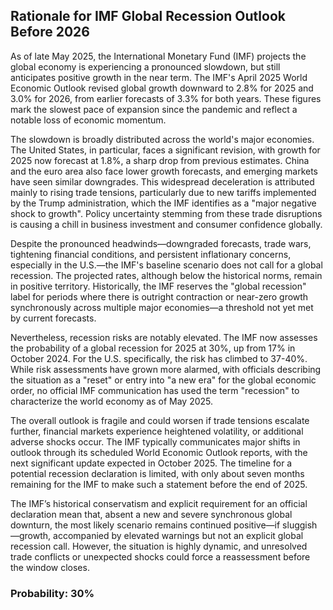 ## Rationale for IMF Global Recession Outlook Before 2026

As of late May 2025, the International Monetary Fund (IMF) projects the global economy is experiencing a pronounced slowdown, but still anticipates positive growth in the near term. The IMF's April 2025 World Economic Outlook revised global growth downward to 2.8% for 2025 and 3.0% for 2026, from earlier forecasts of 3.3% for both years. These figures mark the slowest pace of expansion since the pandemic and reflect a notable loss of economic momentum.

The slowdown is broadly distributed across the world's major economies. The United States, in particular, faces a significant revision, with growth for 2025 now forecast at 1.8%, a sharp drop from previous estimates. China and the euro area also face lower growth forecasts, and emerging markets have seen similar downgrades. This widespread deceleration is attributed mainly to rising trade tensions, particularly due to new tariffs implemented by the Trump administration, which the IMF identifies as a "major negative shock to growth". Policy uncertainty stemming from these trade disruptions is causing a chill in business investment and consumer confidence globally.

Despite the pronounced headwinds—downgraded forecasts, trade wars, tightening financial conditions, and persistent inflationary concerns, especially in the U.S.—the IMF's baseline scenario does not call for a global recession. The projected rates, although below the historical norms, remain in positive territory. Historically, the IMF reserves the "global recession" label for periods where there is outright contraction or near-zero growth synchronously across multiple major economies—a threshold not yet met by current forecasts.

Nevertheless, recession risks are notably elevated. The IMF now assesses the probability of a global recession for 2025 at 30%, up from 17% in October 2024. For the U.S. specifically, the risk has climbed to 37-40%. While risk assessments have grown more alarmed, with officials describing the situation as a "reset" or entry into "a new era" for the global economic order, no official IMF communication has used the term "recession" to characterize the world economy as of May 2025.

The overall outlook is fragile and could worsen if trade tensions escalate further, financial markets experience heightened volatility, or additional adverse shocks occur. The IMF typically communicates major shifts in outlook through its scheduled World Economic Outlook reports, with the next significant update expected in October 2025. The timeline for a potential recession declaration is limited, with only about seven months remaining for the IMF to make such a statement before the end of 2025.

The IMF’s historical conservatism and explicit requirement for an official declaration mean that, absent a new and severe synchronous global downturn, the most likely scenario remains continued positive—if sluggish—growth, accompanied by elevated warnings but not an explicit global recession call. However, the situation is highly dynamic, and unresolved trade conflicts or unexpected shocks could force a reassessment before the window closes.

### Probability: 30%